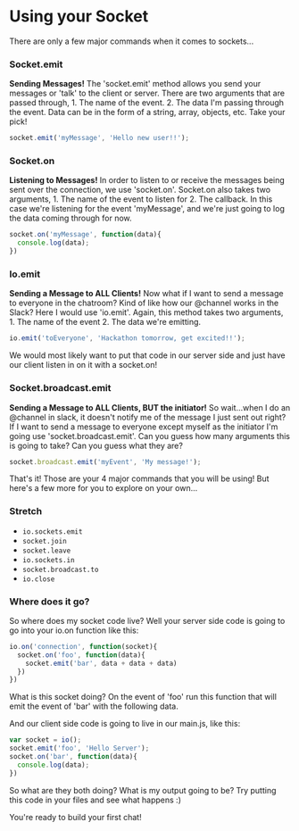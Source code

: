 # Using your Socket
There are only a few major commands when it comes to sockets...

### Socket.emit
__Sending Messages!__
The 'socket.emit' method allows you send your messages or 'talk' to the client or server. There are two arguments that are passed through, 1. The name of the event. 2. The data I'm passing through the event. Data can be in the form of a  string, array, objects, etc. Take your pick!

```js
socket.emit('myMessage', 'Hello new user!!');
```

### Socket.on
__Listening to Messages!__
In order to listen to or receive the messages being sent over the connection, we use 'socket.on'. Socket.on also takes two arguments, 1. The name of the event to listen for  2. The callback. In this case we're listening for the event 'myMessage', and we're just going to log the data coming through for now.

```js
socket.on('myMessage', function(data){
  console.log(data);
})
```

### Io.emit
__Sending a Message to ALL Clients!__
Now what if I want to send a message to everyone in the chatroom? Kind of like how our @channel works in the Slack?
Here I would use 'io.emit'. Again, this method takes two arguments, 1. The name of the event 2. The data we're emitting.

```js
io.emit('toEveryone', 'Hackathon tomorrow, get excited!!');
```

We would most likely want to put that code in our server side and just have our client listen in on it with a socket.on!

### Socket.broadcast.emit
__Sending a Message to ALL Clients, BUT the initiator!__
So wait...when I do an @channel in slack, it doesn't notify me of the message I just sent out right? If I want to send a message to everyone except myself as the initiator I'm going use 'socket.broadcast.emit'. Can you guess how many arguments this is going to take?  Can you guess what they are?

```js
socket.broadcast.emit('myEvent', 'My message!');
```

That's it! Those are your 4 major commands that you will be using! But here's a few more for you to explore on your own...


### Stretch
- `io.sockets.emit`
- `socket.join`
- `socket.leave`
- `io.sockets.in`
- `socket.broadcast.to`
- `io.close`

### Where does it go?
So where does my socket code live? Well your server side code is going to go into your io.on function like this:

```js
io.on('connection', function(socket){
  socket.on('foo', function(data){
    socket.emit('bar', data + data + data)
  })
})
```
What is this socket doing? On the event of 'foo' run this function that will emit the event of 'bar' with the following data.

And our client side code is going to live in our main.js, like this:

```js
var socket = io();
socket.emit('foo', 'Hello Server');
socket.on('bar', function(data){
  console.log(data);
})
```
So what are they both doing? What is my output going to be? Try putting this code in your files and see what happens :)

You're ready to build your first chat!
